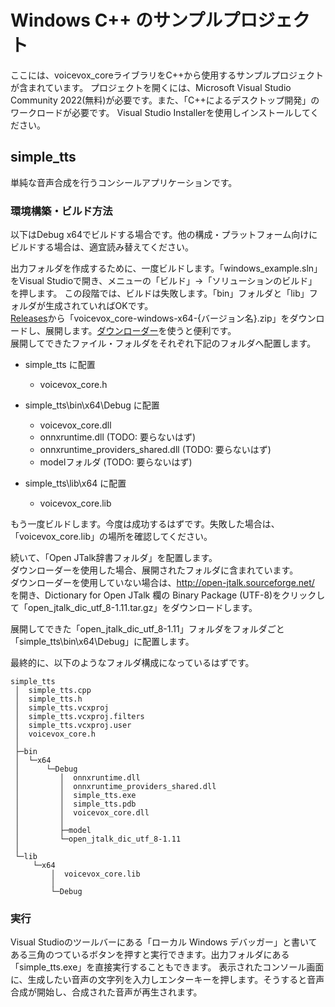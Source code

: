 # Windows C++ のサンプルプロジェクト

ここには、voicevox_coreライブラリをC++から使用するサンプルプロジェクトが含まれています。
プロジェクトを開くには、Microsoft Visual Studio Community 2022(無料)が必要です。また、「C++によるデスクトップ開発」のワークロードが必要です。
Visual Studio Installerを使用しインストールしてください。  

## simple_tts

単純な音声合成を行うコンシールアプリケーションです。

### 環境構築・ビルド方法

以下はDebug x64でビルドする場合です。他の構成・プラットフォーム向けにビルドする場合は、適宜読み替えてください。  

出力フォルダを作成するために、一度ビルドします。「windows_example.sln」をVisual Studioで開き、メニューの「ビルド」→「ソリューションのビルド」を押します。
この段階では、ビルドは失敗します。「bin」フォルダと「lib」フォルダが生成されていればOKです。  
[Releases](https://github.com/VOICEVOX/voicevox_core/releases/latest)から「voicevox_core-windows-x64-{バージョン名}.zip」をダウンロードし、展開します。[ダウンローダー](https://github.com/VOICEVOX/voicevox_core/blob/main/docs/guide/user/downloader.md)を使うと便利です。  
展開してできたファイル・フォルダをそれぞれ下記のフォルダへ配置します。

- simple_tts に配置
  - voicevox_core.h

- simple_tts\bin\x64\Debug に配置
  - voicevox_core.dll
  - onnxruntime.dll (TODO: 要らないはず)
  - onnxruntime_providers_shared.dll (TODO: 要らないはず)
  - modelフォルダ (TODO: 要らないはず)

- simple_tts\lib\x64 に配置
  - voicevox_core.lib

もう一度ビルドします。今度は成功するはずです。失敗した場合は、「voicevox_core.lib」の場所を確認してください。

続いて、「Open JTalk辞書フォルダ」を配置します。  
ダウンローダーを使用した場合、展開されたフォルダに含まれています。  
ダウンローダーを使用していない場合は、http://open-jtalk.sourceforge.net/ を開き、Dictionary for Open JTalk 欄の Binary Package (UTF-8)をクリックして「open_jtalk_dic_utf_8-1.11.tar.gz」をダウンロードします。  

展開してできた「open_jtalk_dic_utf_8-1.11」フォルダをフォルダごと「simple_tts\bin\x64\Debug」に配置します。

最終的に、以下のようなフォルダ構成になっているはずです。
```
simple_tts
 │  simple_tts.cpp
 │  simple_tts.h
 │  simple_tts.vcxproj
 │  simple_tts.vcxproj.filters
 │  simple_tts.vcxproj.user
 │  voicevox_core.h
 │
 ├─bin
 │  └─x64
 │      └─Debug
 │         │  onnxruntime.dll
 │         │  onnxruntime_providers_shared.dll
 │         │  simple_tts.exe
 │         │  simple_tts.pdb
 │         │  voicevox_core.dll
 │         │
 │         ├─model
 │         └─open_jtalk_dic_utf_8-1.11
 │
 └─lib
     └─x64
         │  voicevox_core.lib
         │
         └─Debug
```

### 実行
Visual Studioのツールバーにある「ローカル Windows デバッガー」と書いてある三角のつているボタンを押すと実行できます。出力フォルダにある「simple_tts.exe」を直接実行することもできます。
表示されたコンソール画面に、生成したい音声の文字列を入力しエンターキーを押します。そうすると音声合成が開始し、合成された音声が再生されます。
